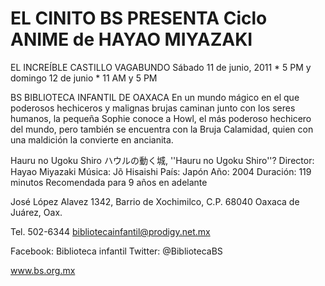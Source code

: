 EL CINITO BS PRESENTA Ciclo ANIME de HAYAO MIYAZAKI
==================================================================
EL INCREÍBLE CASTILLO VAGABUNDO
Sábado 11 de junio, 2011 * 5 PM y domingo 12 de junio * 11 AM y 5 PM

BS BIBLIOTECA INFANTIL DE OAXACA
En un mundo mágico en el que poderosos hechiceros y malignas brujas caminan junto con los seres humanos, la pequeña Sophie conoce a Howl, el más poderoso hechicero del mundo, pero también se encuentra con la Bruja Calamidad, quien con una maldición la convierte en ancianita.

Hauru no Ugoku Shiro ハウルの動く城, ''Hauru no Ugoku Shiro''?
Director: Hayao Miyazaki
Música: Jõ Hisaishi
País: Japón
Año: 2004
Duración: 119 minutos
Recomendada para 9 años en adelante

José López Alavez 1342, Barrio de Xochimilco, C.P. 68040 Oaxaca de Juárez, Oax.

Tel. 502-6344 bibliotecainfantil@prodigy.net.mx

Facebook: Biblioteca infantil Twitter: @BibliotecaBS

www.bs.org.mx
